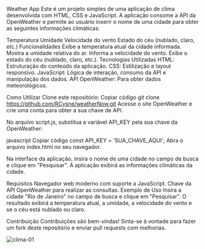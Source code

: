 Weather App
Este é um projeto simples de uma aplicação de clima desenvolvida com HTML, CSS e JavaScript. A aplicação consome a API da OpenWeather e permite ao usuário inserir o nome de uma cidade para obter as seguintes informações climáticas:

Temperatura
Umidade
Velocidade do vento
Estado do céu (nublado, claro, etc.)
Funcionalidades
Exibe a temperatura atual da cidade informada.
Mostra a umidade relativa do ar.
Informa a velocidade do vento.
Exibe o estado do céu (nublado, claro, etc.).
Tecnologias Utilizadas
HTML: Estruturação do conteúdo da aplicação.
CSS: Estilização e layout responsivo.
JavaScript: Lógica de interação, consumo da API e manipulação dos dados.
API OpenWeather: Para obter dados meteorológicos.


Como Utilizar
Clone este repositório:
Copiar código
git clone https://github.com/RCysne/weatherNow.git
Acesse o site OpenWeather e crie uma conta para obter a sua chave de API.

No arquivo script.js, substitua a variável API_KEY pela sua chave da OpenWeather:

javascript
Copiar código
const API_KEY = 'SUA_CHAVE_AQUI';
Abra o arquivo index.html no seu navegador.

Na interface da aplicação, insira o nome de uma cidade no campo de busca e clique em "Pesquisar". A aplicação exibirá as informações climáticas da cidade.

Requisitos
Navegador web moderno com suporte a JavaScript.
Chave da API OpenWeather para realizar as consultas.
Exemplo de Uso
Insira a cidade "Rio de Janeiro" no campo de busca e clique em "Pesquisar". O resultado exibirá a temperatura atual, a umidade, a velocidade do vento e se o céu está nublado ou claro.

Contribuição
Contribuições são bem-vindas! Sinta-se à vontade para fazer um fork deste repositório e enviar pull requests com melhorias.



![clima-01]()
